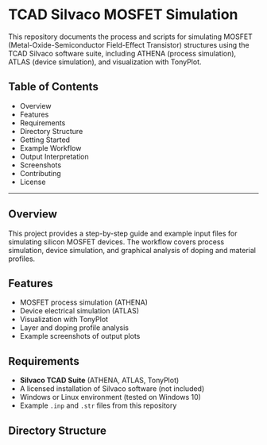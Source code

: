 # TCAD Silvaco MOSFET Simulation

This repository documents the process and scripts for simulating MOSFET (Metal-Oxide-Semiconductor Field-Effect Transistor) structures using the TCAD Silvaco software suite, including ATHENA (process simulation), ATLAS (device simulation), and visualization with TonyPlot.

## Table of Contents

- Overview
- Features
- Requirements
- Directory Structure
- Getting Started
- Example Workflow
- Output Interpretation
- Screenshots
- Contributing
- License

---

## Overview

This project provides a step-by-step guide and example input files for simulating silicon MOSFET devices. The workflow covers process simulation, device simulation, and graphical analysis of doping and material profiles.

## Features

- MOSFET process simulation (ATHENA)
- Device electrical simulation (ATLAS)
- Visualization with TonyPlot
- Layer and doping profile analysis
- Example screenshots of output plots

## Requirements

- **Silvaco TCAD Suite** (ATHENA, ATLAS, TonyPlot)
- A licensed installation of Silvaco software (not included)
- Windows or Linux environment (tested on Windows 10)
- Example `.inp` and `.str` files from this repository

## Directory Structure

